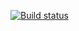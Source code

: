 [![Build status](https://ci.appveyor.com/api/projects/status/7b62xxcbeguimyo9?svg=true)](https://ci.appveyor.com/project/Vladimir-Study/netology-js-anim)
